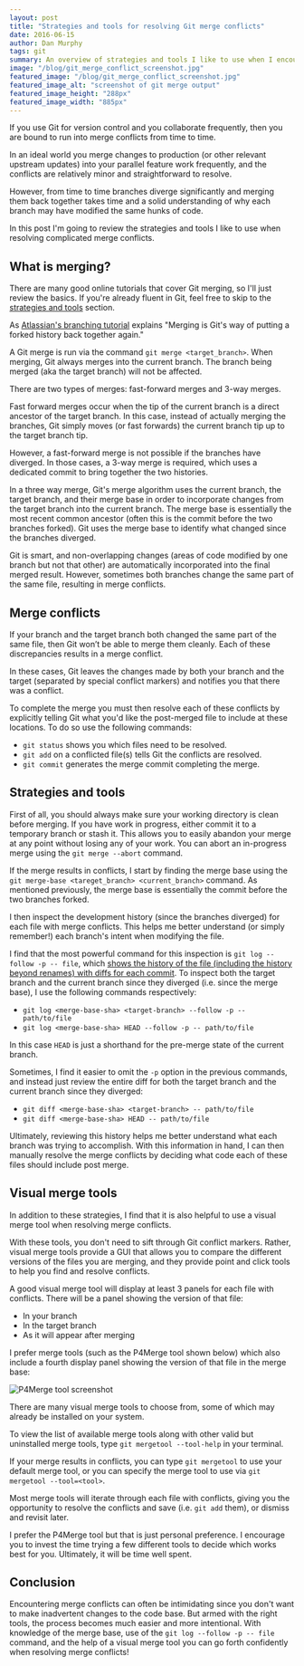 ```yaml
---
layout: post
title: "Strategies and tools for resolving Git merge conflicts"
date: 2016-06-15
author: Dan Murphy
tags: git
summary: An overview of strategies and tools I like to use when I encounter conflicts during merges.
image: "/blog/git_merge_conflict_screenshot.jpg"
featured_image: "/blog/git_merge_conflict_screenshot.jpg"
featured_image_alt: "screenshot of git merge output"
featured_image_height: "288px"
featured_image_width: "885px"
---
```


If you use Git for version control and you collaborate frequently, then you are bound to run into merge conflicts from time to time.

In an ideal world you merge changes to production (or other relevant upstream updates) into your parallel feature work frequently, and the conflicts are relatively minor and straightforward to resolve.

However, from time to time branches diverge significantly and merging them back together takes time and a solid understanding of why each branch may have modified the same hunks of code.

In this post I'm going to review the strategies and tools I like to use when resolving complicated merge conflicts.

## What is merging?

There are many good online tutorials that cover Git merging, so I'll just review the basics. If you're already fluent in Git, feel free to skip to the [strategies and tools](#strategies-and-tools) section.

As [Atlassian's branching tutorial](https://www.atlassian.com/git/tutorials/using-branches/git-merge) explains "Merging is Git's way of putting a forked history back together again."

A Git merge is run via the command `git merge <target_branch>`. When merging, Git always merges into the current branch. The branch being merged (aka the target branch) will not be affected.

There are two types of merges: fast-forward merges and 3-way merges.

Fast forward merges occur when the tip of the current branch is a direct ancestor of the target branch. In this case, instead of actually merging the branches, Git simply moves (or fast forwards) the current branch tip up to the target branch tip.

However, a fast-forward merge is not possible if the branches have diverged. In those cases, a 3-way merge is required, which uses a dedicated commit to bring together the two histories.

In a three way merge, Git's merge algorithm uses the current branch, the target branch, and their merge base in order to incorporate changes from the target branch into the current branch. The merge base is essentially the most recent common ancestor (often this is the commit before the two branches forked). Git uses the merge base to identify what changed since the branches diverged.

Git is smart, and non-overlapping changes (areas of code modified by one branch but not that other) are automatically incorporated into the final merged result. However, sometimes both branches change the same part of the same file, resulting in merge conflicts.

## Merge conflicts

If your branch and the target branch both changed the same part of the same file, then Git won’t be able to merge them cleanly. Each of these discrepancies results in a merge conflict.

In these cases, Git leaves the changes made by both your branch and the target (separated by special conflict markers) and notifies you that there was a conflict.

To complete the merge you must then resolve each of these conflicts by explicitly telling Git what you'd like the post-merged file to include at these locations. To do so use the following commands:

- `git status` shows you which files need to be resolved.
- `git add` on a conflicted file(s) tells Git the conflicts are resolved.
- `git commit` generates the merge commit completing the merge.

## Strategies and tools

First of all, you should always make sure your working directory is clean before merging. If you have work in progress, either commit it to a temporary branch or stash it. This allows you to easily abandon your merge at any point without losing any of your work. You can abort an in-progress merge using the `git merge --abort` command.

If the merge results in conflicts, I start by finding the merge base using the `git merge-base <tareget_branch> <current_branch>` command. As mentioned previously, the merge base is essentially the commit before the two branches forked.

I then inspect the development history (since the branches diverged) for each file with merge conflicts. This helps me better understand (or simply remember!) each branch's intent when modifying the file.

I find that the most powerful command for this inspection is `git log --follow -p -- file`, which [shows the history of the file (including the history beyond renames) with diffs for each commit](http://stackoverflow.com/a/5493663/2793226). To inspect both the target branch and the current branch since they diverged (i.e. since the merge base), I use the following commands respectively:

- `git log <merge-base-sha> <target-branch> --follow -p -- path/to/file`
- `git log <merge-base-sha> HEAD --follow -p -- path/to/file`

In this case `HEAD` is just a shorthand for the pre-merge state of the current branch.

Sometimes, I find it easier to omit the `-p` option in the previous commands, and instead just review the entire diff for both the target branch and the current branch since they diverged:

- `git diff <merge-base-sha> <target-branch> -- path/to/file`
- `git diff <merge-base-sha> HEAD -- path/to/file`

Ultimately, reviewing this history helps me better understand what each branch was trying to accomplish. With this information in hand, I can then manually resolve the merge conflicts by deciding what code each of these files should include post merge.

## Visual merge tools
In addition to these strategies, I find that it is also helpful to use a visual merge tool when resolving merge conflicts.

With these tools, you don't need to sift through Git conflict markers. Rather, visual merge tools provide a GUI that allows you to compare the different versions of the files you are merging, and they provide point and click tools to help you find and resolve conflicts.

A good visual merge tool will display at least 3 panels for each file with conflicts. There will be a panel showing the version of that file:

- In your branch
- In the target branch
- As it will appear after merging

I prefer merge tools (such as the P4Merge tool shown below) which also include a fourth display panel showing the version of that file in the merge base:

<img src="/assets/img/blog/P4Merge_screenshot.jpg" alt="P4Merge tool screenshot" class="blog-image-full-width">

There are many visual merge tools to choose from, some of which may already be installed on your system.

To view the list of available merge tools along with other valid but uninstalled merge tools, type `git mergetool --tool-help` in your terminal.

If your merge results in conflicts, you can type `git mergetool` to use your default merge tool, or you can specify the merge tool to use via `git mergetool --tool=<tool>`.

Most merge tools will iterate through each file with conflicts, giving you the opportunity to resolve the conflicts and save (i.e. `git add` them), or dismiss and revisit later.

I prefer the P4Merge tool but that is just personal preference. I encourage you to invest the time trying a few different tools to decide which works best for you. Ultimately, it will be time well spent.

## Conclusion

Encountering merge conflicts can often be intimidating since you don't want to make inadvertent changes to the code base. But armed with the right tools, the process becomes much easier and more intentional. With knowledge of the merge base, use of the `git log --follow -p -- file` command, and the help of a visual merge tool you can go forth confidently when resolving merge conflicts!